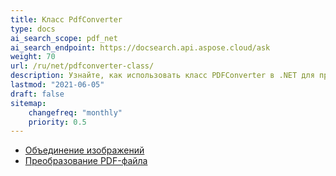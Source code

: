 ```yaml
---
title: Класс PdfConverter
type: docs
ai_search_scope: pdf_net
ai_search_endpoint: https://docsearch.api.aspose.cloud/ask
weight: 70
url: /ru/net/pdfconverter-class/
description: Узнайте, как использовать класс PDFConverter в .NET для преобразования PDF-документов в различные форматы с помощью Aspose.PDF.
lastmod: "2021-06-05"
draft: false
sitemap:
    changefreq: "monthly"
    priority: 0.5
---
```


- [Объединение изображений](/pdf/ru/net/merge-images/)
- [Преобразование PDF-файла](/pdf/ru/net/convert-pdf-file/)